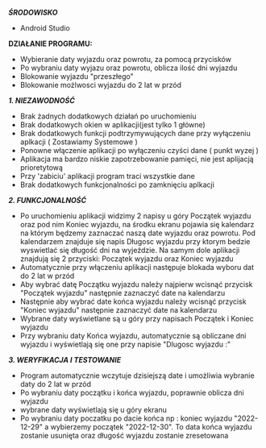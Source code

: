 <strong><em> ŚRODOWISKO </strong></em>
- Android Studio

<b>DZIAŁANIE PROGRAMU:</b>

- Wybieranie daty wyjazdu oraz powrotu, za pomocą przycisków
- Po wybraniu daty wyjazu oraz powrotu, oblicza ilość dni wyjazdu
- Blokowanie wyjazdu "przeszłego"
- Blokowanie możlwosci wyjazdu do 2 lat w przód

<strong><em> 1. NIEZAWODNOŚĆ </strong></em>

- Brak żadnych dodatkowych działań po uruchomieniu
- Brak dodatkowych okien w aplikacji(jest tylko 1 główne)
- Brak dodatkowych funkcji podtrzymywujących dane przy wyłączeniu aplkacji ( Zostawiamy Systemowe )
- Ponowne włączenie aplikacji po wyłączeniu czyści dane ( punkt wyzej )
- Aplikacja ma bardzo niskie zapotrzebowanie pamięci, nie jest aplijacją prioretytową
- Przy 'zabiciu' aplikacji program traci wszystkie dane
- Brak dodatkowych funkcjonalności po zamknięciu aplkacji

<strong><em> 2. FUNKCJONALNOŚĆ </strong></em>

- Po uruchomieniu aplikacji widzimy 2 napisy u góry Początek wyjazdu oraz pod nim Koniec wyjazdu, na środku ekranu pojawia się kalendarz na którym będzemy zaznaczać naszą date wyjazdu oraz powrotu. Pod kalendarzem znajduje się napis Długosc wyjazdu przy ktorym bedzie wyswietlać się długość dni na wyjeździe. Na samym dole aplikacji znajdują się 2 przyciski: Początek wyjazdu oraz Koniec wyjazdu
- Automatycznie przy włączeniu aplikacji następuje blokada wyboru dat do 2 lat w przód
- Aby wybrać datę Początku wyjazdu należy najpierw wcisnąć przycisk "Początek wyjazdu" następnie zaznaczyć date na kalendarzu
- Następnie aby wybrać date końca wyjazdu należy wcisnąć przycisk "Koniec wyjazdu" następnie zaznaczyć date na kalendarzu
- Wybrane daty wyświetlane są u góry przy napisach Początek i Koniec wyjazdu
- Przy wybraniu daty Końca wyjazdu, automatycznie są obliczane dni wyjazdu i wyświetlają się one przy napisie "Dlugosc wyjazdu :"

<strong><em> 3. WERYFIKACJA I TESTOWANIE </strong></em>

- Program automatycznie wczytuje dzisiejszą date i umożliwia wybranie daty do 2 lat w przód
- Po wybraniu daty początku i końca wyjazdu, poprawnie oblicza dni wyjazdu
- wybrane daty wyświetlają się u góry ekranu
- Po wybraniu daty poczatku po dacie końca np : koniec wyjazdu "2022-12-29" a wybierzemy początek "2022-12-30". To data końca wyjazdu zostanie usunięta oraz długość wyjazdu zostanie zresetowana

